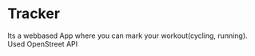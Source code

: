 # Tracker
Its a webbased App where you can mark your workout(cycling, running).
Used OpenStreet API
